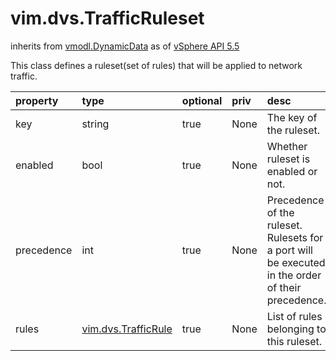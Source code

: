 vim.dvs.TrafficRuleset
======================
inherits from [vmodl.DynamicData](docs/vmodl.DynamicData.md)
as of [vSphere API 5.5](vim.version.md#vim.version.version9)


This class defines a ruleset(set of rules) that will be    applied to network traffic.

| property | type | optional | priv | desc |
|:---------|:-----|:---------|:-----|:-----|
| key | string | true | None | The key of the ruleset. |
| enabled | bool | true | None | Whether ruleset is enabled or not. |
| precedence | int | true | None | Precedence of the ruleset. Rulesets for a port will be executed    in the order of their precedence. |
| rules | [vim.dvs.TrafficRule](vim.dvs.TrafficRule.md "vim.dvs.TrafficRule") | true | None | List of rules belonging to this ruleset. |


